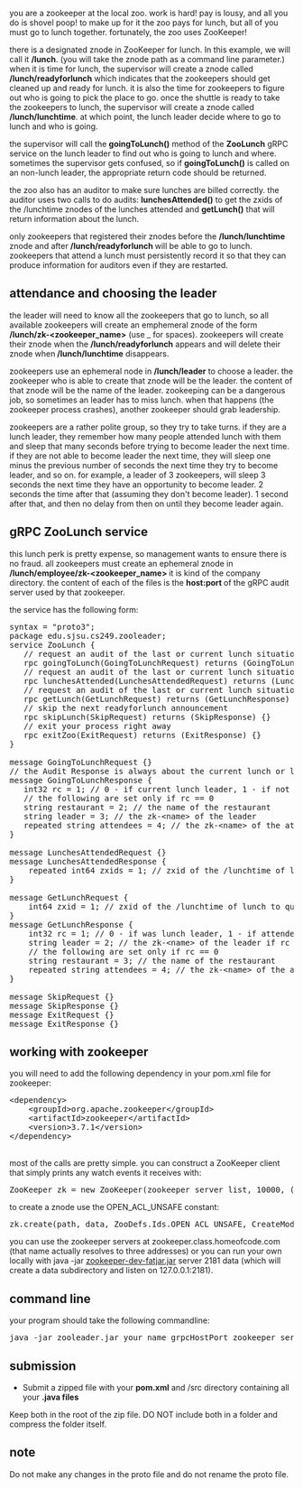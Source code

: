 <p>you are a zookeeper at the local zoo. work is hard! pay is lousy, and all you do is shovel poop! to make up for it the zoo pays for lunch, but all of you must go to lunch together. fortunately, the zoo uses ZooKeeper!</p>
<p>there is a designated znode in ZooKeeper for lunch. In this example, we will call it <strong>/lunch</strong>. (you will take the znode path as a command line parameter.) when it is time for lunch, the supervisor will create a znode called <strong>/lunch/readyforlunch</strong> which indicates that the zookeepers should get cleaned up and ready for lunch. it is also the time for zookeepers to figure out who is going to pick the place to go. once the shuttle is ready to take the zookeepers to lunch, the supervisor will create a znode called <strong>/lunch/lunchtime</strong>. at which point, the lunch leader decide where to go to lunch and who is going.</p>
<p>the supervisor will call the <strong>goingToLunch()</strong> method of the <strong>ZooLunch</strong> gRPC service on the lunch leader to find out who is going to lunch and where. sometimes the supervisor gets confused, so if <strong>goingToLunch()</strong> is called on an non-lunch leader, the appropriate return code should be returned.</p>
<p>the zoo also has an auditor to make sure lunches are billed correctly. the auditor uses two calls to do audits: <strong>lunchesAttended()</strong> to get the zxids of the /lunchtime znodes of the lunches attended and <strong>getLunch()</strong> that will return information about the lunch.</p>
<p>only zookeepers that registered their znodes before the <strong>/lunch/lunchtime</strong> znode and after <strong>/lunch/readyforlunch </strong>will be able to go to lunch. zookeepers that attend a lunch must persistently record it so that they can produce information for auditors even if they are restarted.</p>
<h2>attendance and choosing the leader</h2>
<p>the leader will need to know all the zookeepers that go to lunch, so all available zookeepers will create an emphemeral znode of the form <strong>/lunch/zk-&lt;zookeeper_name&gt;</strong> (use _ for spaces). zookeepers will create their znode when the <strong>/lunch/readyforlunch</strong> appears and will delete their znode when<strong> /lunch/lunchtime</strong> disappears.</p>
<p>zookeepers use an ephemeral node in <strong>/lunch/leader</strong> to choose a leader. the zookeeper who is able to create that znode will be the leader. the content of that znode will be the name of the leader. zookeeping can be a dangerous job, so sometimes an leader has to miss lunch. when that happens (the zookeeper process crashes), another zookeeper should grab leadership.</p>
<p>zookeepers are a rather polite group, so they try to take turns. if they are a lunch leader, they remember how many people attended lunch with them and sleep that many seconds before trying to become leader the next time. if they are not able to become leader the next time, they will sleep one minus the previous number of seconds the next time they try to become leader, and so on. for example, a leader of 3 zookeepers, will sleep 3 seconds the next time they have an opportunity to become leader. 2 seconds the time after that (assuming they don't become leader). 1 second after that, and then no delay from then on until they become leader again.</p>
<h2>gRPC ZooLunch service</h2>
<p>this lunch perk is pretty expense, so management wants to ensure there is no fraud. all zookeepers must create an ephemeral znode in <strong>/lunch/employee/zk-&lt;zookeeper_name&gt; </strong>it is kind of the company directory. the content of each of the files is the <strong>host:port </strong>of the gRPC audit server used by that zookeeper.</p>
<p>the service has the following form:</p>
<pre>syntax = "proto3";<br>package edu.sjsu.cs249.zooleader;<br>service ZooLunch {<br>&nbsp; &nbsp;// request an audit of the last or current lunch situation<br>  &nbsp;rpc goingToLunch(GoingToLunchRequest) returns (GoingToLunchResponse) {}<br>&nbsp; &nbsp;// request an audit of the last or current lunch situation<br>   rpc lunchesAttended(LunchesAttendedRequest) returns (LunchesAttendedResponse) {}<br>&nbsp; &nbsp;// request an audit of the last or current lunch situation<br>  &nbsp;rpc getLunch(GetLunchRequest) returns (GetLunchResponse) {}<br>  &nbsp;// skip the next readyforlunch announcement<br>&nbsp; &nbsp;rpc skipLunch(SkipRequest) returns (SkipResponse) {}<br>&nbsp; &nbsp;// exit your process right away<br>  &nbsp;rpc exitZoo(ExitRequest) returns (ExitResponse) {}<br>}<br><br>message GoingToLunchRequest {}<br>// the Audit Response is always about the current lunch or last lunch if no lunch is getting ready<br>message GoingToLunchResponse {<br>   int32 rc = 1; // 0 - if current lunch leader, 1 - if not current lunch leader<br>   // the following are set only if rc == 0<br>   string restaurant = 2; // the name of the restaurant<br>  &nbsp;string leader = 3; // the zk-&lt;name&gt; of the leader<br>  &nbsp;repeated string attendees = 4; // the zk-&lt;name&gt; of the attendees<br>}<br><br>message LunchesAttendedRequest {}<br>message LunchesAttendedResponse {<br>    repeated int64 zxids = 1; // zxid of the /lunchtime of lunches attended<br>}<br><br>message GetLunchRequest {<br>    int64 zxid = 1; // zxid of the /lunchtime of lunch to query<br>}<br>message GetLunchResponse {<br>    int32 rc = 1; // 0 - if was lunch leader, 1 - if attended only, 2 - if didn't attend<br>    string leader = 2; // the zk-&lt;name&gt; of the leader if rc == 0 or 1<br> &nbsp; &nbsp;// the following are set only if rc == 0<br>    string restaurant = 3; // the name of the restaurant<br>    repeated string attendees = 4; // the zk-&lt;name&gt; of the attendees<br>}<br><br>message SkipRequest {}<br>message SkipResponse {}<br>message ExitRequest {}<br>message ExitResponse {}</pre>
<h2>working with zookeeper</h2>
<p>you will need to add the following dependency in your pom.xml file for zookeeper:</p>
<pre><span>&lt;dependency&gt;<br></span><span>    &lt;groupId&gt;</span>org.apache.zookeeper<span>&lt;/groupId&gt;<br></span><span>    &lt;artifactId&gt;</span>zookeeper<span>&lt;/artifactId&gt;<br></span><span>    &lt;version&gt;</span>3.7.1<span>&lt;/version&gt;<br></span><span>&lt;/dependency&gt;</span></pre>
<p><br>most of the calls are pretty simple. you can construct a ZooKeeper client that simply prints any watch events it receives with:</p>
<pre>ZooKeeper zk = new ZooKeeper(zookeeper_server_list, 10000, (e) -&gt; {System.out.println(e)});
</pre>
<p>to create a znode use the OPEN_ACL_UNSAFE constant:</p>
<pre>zk.create(path, data, ZooDefs.Ids.OPEN_ACL_UNSAFE, CreateMode.EPHEMERAL)
</pre>
<p>you can use the zookeeper servers at zookeeper.class.homeofcode.com (that name actually resolves to three addresses) or you can run your own locally with java -jar <span class="ally-file-link-holder link_holder"><span class="instructure_file_holder link_holder instructure_file_link_holder"><a class="inline_disabled" title="zookeeper-dev-fatjar.jar" href="https://drive.google.com/file/d/1SOXY1pHT6C31nZT8SxohvZ03wXrJ6pdW/view?usp=drive_link" target="_blank" data-canvas-previewable="false" data-api-endpoint="https://sjsu.instructure.com/api/v1/courses/1557174/files/71921241" data-api-returntype="File" data-id="71921241">zookeeper-dev-fatjar.jar</a></span></span> server 2181 data (which will create a data subdirectory and listen on 127.0.0.1:2181).</p>
<h2>command line</h2>
<p>your program should take the following commandline:</p>
<pre>java -jar zooleader.jar your_name grpcHostPort zookeeper_server_list lunch_path</pre>
<h2>submission</h2>
<ul>
<li aria-level="1"><span>Submit a zipped file with your <strong>pom.xml</strong> and /src directory containing all your <strong>.java files</strong>&nbsp;<br></span></li>
</ul>
<p><span>Keep both in the root of the zip file. DO NOT include both in a folder and compress the folder itself.</span></p>
<h2><span>note</span></h2>
<p><span>Do not make any changes in the proto file and do not rename the proto file.</span></p>
